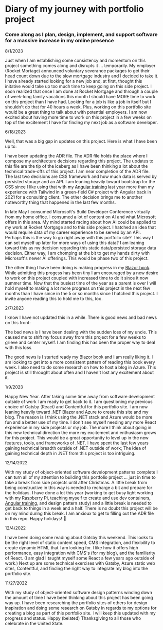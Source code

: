 # Diary of my journey with portfolio project

### Come along as I plan, design, implement, and support software for a massive increase in my online presence

8/1/2023

Just when I am establishing some consistency and momentum on this project something comes along and disrupts it ... temporarily. My employer (Rocket Mortage) announced voluntary severance packages to get their head count down due to the slow mortgage industry and I decided to take it. I have already started looking for a new job and, at first, thought this initative would take up too much time to keep going on this side project. I soon realized that once I am done at Rocket Mortgage and through a couple of week-long family vacations this month I should have MORE time to work on this project than I have had. Looking for a job is like a job in itself but I shouldn't do that for 40 hours a week. Plus, working on this portfolio site would be a great thing to talk about with potential employers. I am now excited about having more time to work on this project in a few weeks on top of the excitement I have for finding my next job as a software developer.

6/18/2023

Well, that was a big gap in updates on this project. Here is what I have been up to:

I have been updating the ADR file. The ADR file holds the place where I compose my architecture decisions regarding this project. The updates to this file are the tip of the iceberg as I have been thinking a lot about the technical trade-offs of this project. I am near completion of the ADR file. The last two decisions are CSS framework and how much data is served by persisted storage and an API. I am leaning heavily toward bootstrap for the CSS since I like using that with my [Angular training](https://github.com/kuehnd96/rocket_hackweek_Q1_2022) last year more than my experience with Tailwind in a green-field C# project with Angular back in 2021 for a consulting client. The other decision brings me to another noteworthy thing that happened in the last few months.

In late May I consumed Microsoft's Build Developer Conference virtually from my home office. I consumed a lot of content on AI and what Microsoft offers in this area. My mind started racing about how AI could be applied to my work at Rocket Mortgage and to this side project. I hatched an idea that would require data of my career experience to be served by an API. Perhaps this is the way to go right away with this portfolio site? This way I can set myself up later for more ways of using this data? I am leaning toward this as my decision regarding this static data/persisted storage data decision. Either way, I am chomping at the bit to get my hands dirty with Microsoft's newer AI offerings. This would be phase two of this project.

The other thing I have been doing is making progress in my [Blazor book](https://www.oreilly.com/library/view/learning-blazor/9781098113230/). While admitting this progess has been tiny I am encouraged by a new desire to work on this project coupled with increased time to do it since it now summer time. Now that the busiest time of the year as a parent is over I will hold myself to making a lot more progress on this project in the next few months than I have since in the 5 or so months since I hatched this project. I invite anyone reading this to hold me to this, too.

2/7/2023

I know I have not updated this in a while. There is good news and bad news on this front:

The bad news is I have been dealing with the sudden loss of my uncle. This caused me to shift my focus away from this project for a few weeks to grieve and center myself. I am finding this has been the proper way to deal with this loss.

The good news is I started ready my [Blazor book](https://www.oreilly.com/library/view/learning-blazor/9781098113230/) and I am really liking it. I am looking to get into a more consistent pattern of reading this book every week. I also need to do some research on how to host a blog in Azure. This project is still throught about often and I haven't lost any excitement about it.

1/9/2023

Happy New Year. After taking some time away from software development outside of work I am ready to get back to it. I am questioning my previous choice of Gatsby (React) and Contentful for this portfolio site. I am now leaning heavily toward .NET Blazor and Azure to create this site and my blog. The reason is I think using the .NET stack and Azure would be more fun and a better use of my time. I don't see myself needing any more React experience in my side projects or my job. The more I think about going in this new technical direction the more my excitement and enthusiasm grows for this project. This would be a great opportunity to level up in the new features, tools, and frameworks of .NET. I have spent the last few years gaining technical breadth outside of .NET outside of work; The idea of gaining technical depth in .NET from this project is too intriguing.  

12/14/2022

With my study of object-oriented software development patterns complete I can turn all of my attention to building this portfolio project ... just in time to take a break from side projects until after Christmas. A little break from being constructive in this way is needed to recharge a bit and prepare for the holidays. I have done a lot this year (working to get busy light working with my Raspberry Pi, teaching myself to create and use dev containers, [Angular training](https://github.com/kuehnd96/rocket_hackweek_Q1_2022), and design pattern study) and a little break is needed to get back to things in a week and a half. There is no doubt this project will be on my mind during this break. I am anxioux to get to filling out the ADR file in this repo. Happy holidays! 🎄 

12/4/2022

I have been doing some reading about Gatsby this weekend. This looks to be the right level of static content speed, CMS integration, and flexibility to create dynamic HTML that I am looking for. I like how it offers high performance, easy integration with CMS's (for my blog), and the familiarity of React. (I am glad I taught myself some React a few years ago outside of work.) Next up are some technical exercises with Gatsby, Azure static web sites, Contentful, and finding the right way to integrate my blog into the portfolio site.

11/27/2022

With my study of object-oriented software design patterns winding down the amount of time I have been thinking about this project has been going way up. I have been researching the portfolio sites of others for design inspiration and doing some research on Gatsby in regards to my options for creating a blog as part of this portfolio site. I will keep this updated with my progress and status. Happy (belated) Thanksgiving to all those who celebrate in the United State.
